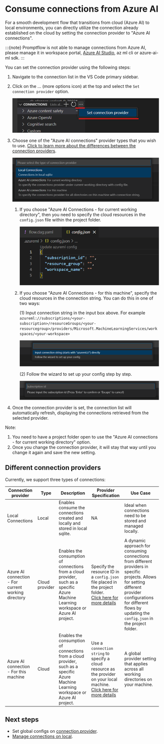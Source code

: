 # Consume connections from Azure AI

For a smooth development flow that transitions from cloud (Azure AI) to local environments, you can directly utilize the connection already established on the cloud by setting the connection provider to "Azure AI connections".

:::{note}
Promptflow is not able to manage connections from Azure AI, please manage it in workspace portal, [Azure AI Studio](https://learn.microsoft.com/en-us/azure/ai-studio/how-to/connections-add), az ml cli or azure-ai-ml sdk.
:::

You can set the connection provider using the following steps:

1. Navigate to the connection list in the VS Code primary sidebar.

1. Click on the ... (more options icon) at the top and select the `Set connection provider` option.

    ![img](../../media/cloud/consume-cloud-connections/set-connection-provider.png)

1. Choose one of the "Azure AI connections" provider types that you wish to use. [Click to learn more about the differences between the connection providers](#different-connection-providers).

    ![img](../../media/cloud/consume-cloud-connections/set-connection-provider-2.png)

    1. If you choose "Azure AI Connections - for current working directory", then you need to specify the cloud resources in the `config.json` file within the project folder.

        ![img](../../media/cloud/consume-cloud-connections/set-aml-connection-provider.png)
    
    1. If you choose "Azure AI Connections - for this machine", specify the cloud resources in the connection string. You can do this in one of two ways:
    
        (1) Input connection string in the input box above.
    For example `azureml://subscriptions/<your-subscription>/resourceGroups/<your-resourcegroup>/providers/Microsoft.MachineLearningServices/workspaces/<your-workspace>`

        ![img](../../media/cloud/consume-cloud-connections/set-aml-connection-provider-2.png)

         (2) Follow the wizard to set up your config step by step.
    
        ![img](../../media/cloud/consume-cloud-connections/set-aml-connection-provider-2-wizard.png)
  1. Once the connection provider is set, the connection list will automatically refresh, displaying the connections retrieved from the selected provider.


Note:
1. You need to have a project folder open to use the "Azure AI connections - for current working directory" option.
1. Once you change the connection provider, it will stay that way until you change it again and save the new setting.

## Different connection providers

Currently, we support three types of connections:

|Connection provider|Type|Description|Provider Specification|Use Case|
|---|---|---|---|---|
| Local Connections| Local| Enables consume the connections created and locally and stored in local sqlite. |NA| Ideal when connections need to be stored and managed locally.|
|Azure AI connection - For current working directory| Cloud provider| Enables the consumption of connections from a cloud provider, such as a specific Azure Machine Learning workspace or Azure AI project.| Specify the resource ID in a `config.json` file placed in the project folder. <br> [Click here for more details](../../how-to-guides/set-global-configs.md#azureml)| A dynamic approach for consuming connections from different providers in specific projects. Allows for setting different provider configurations for different flows by updating the `config.json` in the project folder.|
|Azure AI connection - For this machine| Cloud| Enables the consumption of connections from a cloud provider, such as a specific Azure Machine Learning workspace or Azure AI project. | Use a `connection string` to specify a cloud resource as the provider on your local machine. <br> [Click here for more details](../../how-to-guides/set-global-configs.md#full-azure-machine-learning-workspace-resource-id)|A global provider setting that applies across all working directories on your machine.|

## Next steps

- Set global configs on [connection.provider](../../how-to-guides/set-global-configs.md#connectionprovider).
- [Manage connections on local](../../how-to-guides/manage-connections.md).

